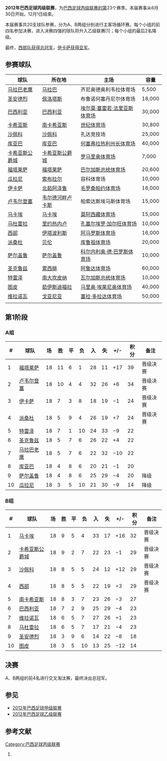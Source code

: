 **2012年巴西足球丙级联赛**，为[巴西足球丙级联赛的第](https://zh.wikipedia.org/wiki/巴西足球丙级联赛 "wikilink")23个赛季。本届赛事从6月30日开始，12月1日结束。

本届赛事共20支球队参赛，分为A、B两组分别进行主客场循环赛。每个小组的前四名参加决赛，进入决赛四强的球队将升入乙级联赛\[1\]；每个小组的最后2名降级。

最终，[西部队获得总冠军](https://zh.wikipedia.org/wiki/西部足球俱乐部 "wikilink")，[伊卡萨获得亚军](https://zh.wikipedia.org/wiki/伊卡萨 "wikilink")。

## 参赛球队

| 球队                                                               | 所在地                                                           | 主场                                                                          | 容量     |
| ---------------------------------------------------------------- | ------------------------------------------------------------- | --------------------------------------------------------------------------- | ------ |
| [马拉巴老鹰](https://zh.wikipedia.org/wiki/马拉巴老鹰足球俱乐部 "wikilink")     | [马拉巴](https://zh.wikipedia.org/wiki/马拉巴 "wikilink")           | 齐尼奥德奥利韦拉体育场                                                                 | 5,500  |
| [圣安德烈](https://zh.wikipedia.org/wiki/圣安德烈体育俱乐部 "wikilink")       | [佩洛塔斯](https://zh.wikipedia.org/wiki/佩洛塔斯 "wikilink")         | 布鲁诺何塞丹尼尔体育场                                                                 | 18,000 |
| [巴西利亚](https://zh.wikipedia.org/wiki/巴西利亚足球俱乐部 "wikilink")       | [巴西利亚](../Page/巴西利亚.md "wikilink")                            | [埃尔莫·塞雷若·法里亚斯体育场](https://zh.wikipedia.org/wiki/埃尔莫·塞雷若·法里亚斯体育场 "wikilink") | 30,000 |
| [卡希亚斯](https://zh.wikipedia.org/wiki/南卡希亚斯足球俱乐部 "wikilink")      | [南卡希亚斯](https://zh.wikipedia.org/wiki/南卡希亚斯 "wikilink")       | [世纪体育场](https://zh.wikipedia.org/wiki/世纪体育场 "wikilink")                     | 30,800 |
| [沙佩科](https://zh.wikipedia.org/wiki/沙佩科足球俱乐部 "wikilink")         | [沙佩科](https://zh.wikipedia.org/wiki/沙佩科 "wikilink")           | 孔达竞技场                                                                       | 25,000 |
| [库亚巴](https://zh.wikipedia.org/wiki/库亚巴体育俱乐部 "wikilink")         | [库亚巴](../Page/库亚巴.md "wikilink")                              | [何塞弗拉热利州长体育场](https://zh.wikipedia.org/wiki/何塞弗拉热利州长体育场 "wikilink")         | 40,000 |
| [卡希亚斯公爵城](https://zh.wikipedia.org/wiki/卡希亚斯公爵城足球俱乐部 "wikilink") | [卡希亚斯公爵城](https://zh.wikipedia.org/wiki/卡希亚斯公爵城 "wikilink")   | [罗马里奥体育场](https://zh.wikipedia.org/wiki/罗马里奥体育场 "wikilink")                 | 7,000  |
| [福塔莱萨](https://zh.wikipedia.org/wiki/福塔莱萨体育俱乐部 "wikilink")       | [福塔莱萨](../Page/福塔莱萨.md "wikilink")                            | [巴尔加斯总统体育场](https://zh.wikipedia.org/wiki/巴尔加斯总统体育场 "wikilink")             | 20,600 |
| [瓜拉尼](https://zh.wikipedia.org/wiki/瓜拉尼体育俱乐部 "wikilink")         | [索布拉尔](https://zh.wikipedia.org/wiki/索布拉尔 "wikilink")         | 容科体育场                                                                       | 10,000 |
| [伊卡萨](https://zh.wikipedia.org/wiki/伊卡萨 "wikilink")              | [北茹阿泽鲁](https://zh.wikipedia.org/wiki/北茹阿泽鲁 "wikilink")       | [毛罗桑帕约体育场](https://zh.wikipedia.org/wiki/毛罗桑帕约体育场 "wikilink")               | 16,000 |
| [卢韦尔登塞](https://zh.wikipedia.org/wiki/卢韦尔登塞体育俱乐部 "wikilink")     | [韦尔德河畔卢卡斯](https://zh.wikipedia.org/wiki/韦尔德河畔卢卡斯 "wikilink") | 帕索达斯埃马斯体育场                                                                  | 15,000 |
| [马卡埃](https://zh.wikipedia.org/wiki/马卡埃足球俱乐部 "wikilink")         | [马卡埃](https://zh.wikipedia.org/wiki/马卡埃 "wikilink")           | [莫阿西藏体育场](https://zh.wikipedia.org/wiki/莫阿西藏体育场 "wikilink")                 | 15,000 |
| [马杜雷拉](https://zh.wikipedia.org/wiki/马杜雷拉体育俱乐部 "wikilink")       | [里约热内卢](../Page/里约热内卢.md "wikilink")                          | [孔塞尔埃罗·加尔旺体育场](https://zh.wikipedia.org/wiki/孔塞尔埃罗·加尔旺体育场 "wikilink")       | 10,000 |
| [西部](https://zh.wikipedia.org/wiki/西部足球俱乐部 "wikilink")           | [伊塔波利斯](https://zh.wikipedia.org/wiki/伊塔波利斯 "wikilink")       | [阿马罗斯体育场](https://zh.wikipedia.org/wiki/阿马罗斯体育场 "wikilink")                 | 16,000 |
| [派桑杜](https://zh.wikipedia.org/wiki/派桑杜足球俱乐部 "wikilink")         | [贝伦](https://zh.wikipedia.org/wiki/贝伦 "wikilink")             | [库鲁祖体育场](https://zh.wikipedia.org/wiki/库鲁祖体育场 "wikilink")                   | 20,000 |
| [萨尔盖鲁](https://zh.wikipedia.org/wiki/萨尔盖鲁竞技俱乐部 "wikilink")       | [萨尔盖鲁](https://zh.wikipedia.org/wiki/萨尔盖鲁 "wikilink")         | [科尔内利奥·德·巴罗斯体育场](https://zh.wikipedia.org/wiki/科尔内利奥·德·巴罗斯体育场 "wikilink")   | 10,000 |
| [圣克鲁兹](https://zh.wikipedia.org/wiki/圣克鲁兹足球俱乐部 "wikilink")       | [累西腓](../Page/累西腓.md "wikilink")                              | [阿鲁达体育场](https://zh.wikipedia.org/wiki/阿鲁达体育场 "wikilink")                   | 60,000 |
| [特雷泽](https://zh.wikipedia.org/wiki/特雷泽足球俱乐部 "wikilink")         | [南大坎皮纳](https://zh.wikipedia.org/wiki/南大坎皮纳 "wikilink")       | [瓦尔加斯总统体育场](https://zh.wikipedia.org/wiki/瓦尔加斯总统体育场 "wikilink")             | 10,000 |
| [图皮](https://zh.wikipedia.org/wiki/图皮足球俱乐部 "wikilink")           | [茹伊斯迪福拉](https://zh.wikipedia.org/wiki/茹伊斯迪福拉 "wikilink")     | [马里奥·埃莱尼奥体育场](https://zh.wikipedia.org/wiki/马里奥·埃莱尼奥体育场 "wikilink")         | 40,000 |
| [维拉诺瓦](https://zh.wikipedia.org/wiki/维拉诺瓦足球俱乐部 "wikilink")       | [戈亚尼亚](../Page/戈亚尼亚.md "wikilink")                            | [塞拉·多拉达体育场](https://zh.wikipedia.org/wiki/塞拉·多拉达体育场 "wikilink")             | 50,000 |
|                                                                  |                                                               |                                                                             |        |

## 第1阶段

### A组

| \# | 球队                                                           | 场  | 胜  | 平 | 负  | 入  | 失  | \+/- | 积分 | 备注   |
| -- | ------------------------------------------------------------ | -- | -- | - | -- | -- | -- | ---- | -- | ---- |
| 1  | [福塔莱萨](https://zh.wikipedia.org/wiki/福塔莱萨体育俱乐部 "wikilink")   | 18 | 11 | 6 | 1  | 28 | 11 | \+17 | 39 | 晋级决赛 |
| 2  | [卢韦尔登塞](https://zh.wikipedia.org/wiki/卢韦尔登塞体育俱乐部 "wikilink") | 18 | 10 | 4 | 4  | 32 | 26 | \+6  | 34 | 晋级决赛 |
| 3  | [伊卡萨](https://zh.wikipedia.org/wiki/伊卡萨 "wikilink")          | 18 | 7  | 3 | 8  | 18 | 19 | −1   | 24 | 晋级决赛 |
| 4  | [派桑杜](https://zh.wikipedia.org/wiki/派桑杜足球俱乐部 "wikilink")     | 18 | 5  | 9 | 4  | 26 | 19 | \+7  | 24 | 晋级决赛 |
| 5  | [特雷泽](https://zh.wikipedia.org/wiki/特雷泽足球俱乐部 "wikilink")     | 18 | 7  | 1 | 10 | 24 | 33 | −9   | 22 |      |
| 6  | [圣克鲁兹](https://zh.wikipedia.org/wiki/圣克鲁兹足球俱乐部 "wikilink")   | 18 | 5  | 7 | 6  | 26 | 22 | \+4  | 22 |      |
| 7  | [马拉巴老鹰](https://zh.wikipedia.org/wiki/马拉巴老鹰足球俱乐部 "wikilink") | 18 | 5  | 7 | 6  | 22 | 32 | −10  | 22 |      |
| 8  | [库亚巴](https://zh.wikipedia.org/wiki/库亚巴竞技俱乐部 "wikilink")     | 18 | 4  | 8 | 6  | 20 | 21 | −1   | 20 |      |
| 9  | [萨尔盖鲁](https://zh.wikipedia.org/wiki/萨尔盖鲁竞技俱乐部 "wikilink")   | 18 | 4  | 8 | 6  | 25 | 29 | −4   | 20 | 降级   |
| 10 | [瓜拉尼](https://zh.wikipedia.org/wiki/瓜拉尼体育俱乐部 "wikilink")     | 18 | 3  | 5 | 10 | 21 | 30 | −9   | 14 | 降级   |

### B组

| \# | 球队                                                               | 场  | 胜 | 平 | 负  | 入  | 失  | \+/- | 积分 | 备注   |
| -- | ---------------------------------------------------------------- | -- | - | - | -- | -- | -- | ---- | -- | ---- |
| 1  | [马卡埃](https://zh.wikipedia.org/wiki/马卡埃足球俱乐部 "wikilink")         | 18 | 9 | 5 | 4  | 33 | 17 | \+16 | 32 | 晋级决赛 |
| 2  | [卡希亚斯公爵城](https://zh.wikipedia.org/wiki/卡希亚斯公爵城足球俱乐部 "wikilink") | 18 | 9 | 2 | 7  | 22 | 23 | −1   | 29 | 晋级决赛 |
| 3  | [沙佩科](https://zh.wikipedia.org/wiki/沙佩科足球俱乐部 "wikilink")         | 18 | 8 | 5 | 5  | 24 | 12 | \+12 | 29 | 晋级决赛 |
| 4  | [西部](https://zh.wikipedia.org/wiki/西部足球俱乐部 "wikilink")           | 18 | 8 | 5 | 5  | 22 | 19 | \+3  | 29 | 晋级决赛 |
| 5  | [南卡希亚斯](https://zh.wikipedia.org/wiki/南卡希亚斯足球俱乐部 "wikilink")     | 18 | 8 | 3 | 7  | 23 | 26 | −3   | 27 |      |
| 6  | [巴西利亚](https://zh.wikipedia.org/wiki/巴西利亚足球俱乐部 "wikilink")       | 18 | 7 | 2 | 9  | 25 | 29 | −4   | 23 |      |
| 7  | [维拉诺瓦](https://zh.wikipedia.org/wiki/维拉诺瓦足球俱乐部 "wikilink")       | 18 | 6 | 5 | 7  | 27 | 26 | \+1  | 23 |      |
| 8  | [马杜雷拉](https://zh.wikipedia.org/wiki/马杜雷拉体育俱乐部 "wikilink")       | 18 | 6 | 5 | 7  | 17 | 21 | −4   | 23 |      |
| 9  | [圣安德烈](https://zh.wikipedia.org/wiki/圣安德烈体育俱乐部 "wikilink")       | 18 | 3 | 9 | 6  | 14 | 22 | −8   | 18 |      |
| 10 | [图皮](https://zh.wikipedia.org/wiki/图皮足球俱乐部 "wikilink")           | 18 | 3 | 5 | 10 | 13 | 25 | −12  | 14 |      |

## 决赛

A、B两组的前4名进行交叉淘汰赛，最终决出总冠军。

## 参见

  - [2012年巴西足球甲级联赛](../Page/2012年巴西足球甲级联赛.md "wikilink")
  - [2012年巴西足球乙级联赛](../Page/2012年巴西足球乙级联赛.md "wikilink")

## 参考文献

[Category:巴西足球丙级联赛](https://zh.wikipedia.org/wiki/Category:巴西足球丙级联赛 "wikilink")

1.